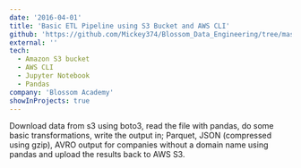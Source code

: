 ```yaml
---
date: '2016-04-01'
title: 'Basic ETL Pipeline using S3 Bucket and AWS CLI'
github: 'https://github.com/Mickey374/Blossom_Data_Engineering/tree/master/Project1'
external: ''
tech:
  - Amazon S3 bucket
  - AWS CLI
  - Jupyter Notebook
  - Pandas
company: 'Blossom Academy'
showInProjects: true
---
```


Download data from s3 using boto3, read the file with pandas, do some basic transformations, write the output in; Parquet, JSON (compressed using gzip), AVRO output for companies without a domain name using pandas and upload the results back to AWS S3.
